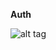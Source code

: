**Auth**

![alt tag](https://github.com/HelicopterHig/Minecraft/blob/master/app/src/main/res/drawable/gauth.jpg)
<br/><br/>
